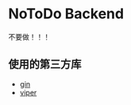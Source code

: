 # NoToDo Backend

不要做！！！


## 使用的第三方库

- [gin](https://github.com/gin-gonic/gin)
- [viper](https://github.com/spf13/viper)
